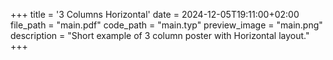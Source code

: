 +++
title = '3 Columns Horizontal'
date = 2024-12-05T19:11:00+02:00
file_path = "main.pdf"
code_path = "main.typ"
preview_image = "main.png"
description = "Short example of 3 column poster with Horizontal layout."
+++

